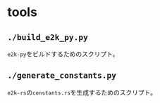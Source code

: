 # tools

## `./build_e2k_py.py`

`e2k-py`をビルドするためのスクリプト。

## `./generate_constants.py`

`e2k-rs`の`constants.rs`を生成するためのスクリプト。

